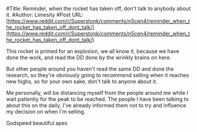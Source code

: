 #Title: Reminder, when the rocket has taken off, don't talk to anybody about it.
#Author: Limesity
#Post URL: [https://www.reddit.com/r/Superstonk/comments/n5cen4/reminder_when_the_rocket_has_taken_off_dont_talk/](https://www.reddit.com/r/Superstonk/comments/n5cen4/reminder_when_the_rocket_has_taken_off_dont_talk/)


This rocket is primed for an explosion, we all know it, because we have done the work, and read the DD done by the wrinkly brains on here. 

But other people around you haven't read the same DD and done the research, so they're obviously going to recommend selling when it reaches new highs, so for your own sake, don't talk to anyone about it. 

Me personally, will be distancing myself from the people around me while I wait patiently for the peak to be reached. The people I have been talking to about this on the daily, I've already informed them not to try and influence my decision on when I'm selling. 

Godspeed beautiful apes